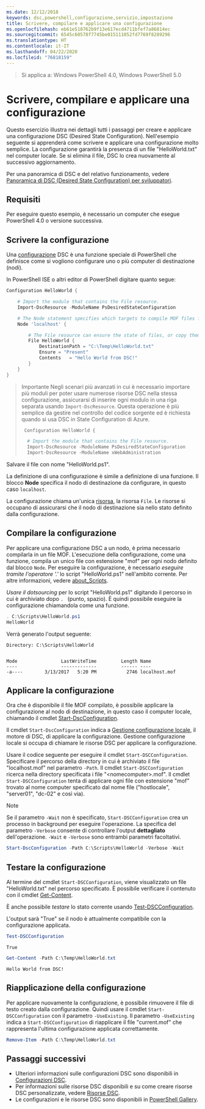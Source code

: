 ```yaml
---
ms.date: 12/12/2018
keywords: dsc,powershell,configurazione,servizio,impostazione
title: Scrivere, compilare e applicare una configurazione
ms.openlocfilehash: eb61e518762b9f13e617ecd4711bfef7a86814ec
ms.sourcegitcommit: 6545c60578f7745be015111052fd7769f8289296
ms.translationtype: HT
ms.contentlocale: it-IT
ms.lasthandoff: 04/22/2020
ms.locfileid: "76818159"
---
```

> Si applica a: Windows PowerShell 4.0, Windows PowerShell 5.0

# <a name="write-compile-and-apply-a-configuration"></a>Scrivere, compilare e applicare una configurazione

Questo esercizio illustra nei dettagli tutti i passaggi per creare e applicare una configurazione DSC (Desired State Configuration).
Nell'esempio seguente si apprenderà come scrivere e applicare una configurazione molto semplice. La configurazione garantirà la presenza di un file "HelloWorld.txt" nel computer locale. Se si elimina il file, DSC lo crea nuovamente al successivo aggiornamento.

Per una panoramica di DSC e del relativo funzionamento, vedere [Panoramica di DSC (Desired State Configuration) per sviluppatori](../overview/overview.md).

## <a name="requirements"></a>Requisiti

Per eseguire questo esempio, è necessario un computer che esegue PowerShell 4.0 o versione successiva.

## <a name="write-the-configuration"></a>Scrivere la configurazione

Una [configurazione](configurations.md) DSC è una funzione speciale di PowerShell che definisce come si vogliono configurare uno o più computer di destinazione (nodi).

In PowerShell ISE o altri editor di PowerShell digitare quanto segue:

```powershell
Configuration HelloWorld {

    # Import the module that contains the File resource.
    Import-DscResource -ModuleName PsDesiredStateConfiguration

    # The Node statement specifies which targets to compile MOF files for, when this configuration is executed.
    Node 'localhost' {

        # The File resource can ensure the state of files, or copy them from a source to a destination with persistent updates.
        File HelloWorld {
            DestinationPath = "C:\Temp\HelloWorld.txt"
            Ensure = "Present"
            Contents   = "Hello World from DSC!"
        }
    }
}
```

> Importante Negli scenari più avanzati in cui è necessario importare più moduli per poter usare numerose risorse DSC nella stessa configurazione, assicurarsi di inserire ogni modulo in una riga separata usando `Import-DscResource`.
> Questa operazione è più semplice da gestire nel controllo del codice sorgente ed è richiesta quando si usa DSC in State Configuration di Azure.
>
> ```powershell
>  Configuration HelloWorld {
>
>   # Import the module that contains the File resource.
>   Import-DscResource -ModuleName PsDesiredStateConfiguration
>   Import-DscResource -ModuleName xWebAdministration
>
> ```

Salvare il file con nome "HelloWorld.ps1".

La definizione di una configurazione è simile a definizione di una funzione. Il blocco **Node** specifica il nodo di destinazione da configurare, in questo caso `localhost`.

La configurazione chiama un'unica [risorsa](../resources/resources.md), la risorsa `File`. Le risorse si occupano di assicurarsi che il nodo di destinazione sia nello stato definito dalla configurazione.

## <a name="compile-the-configuration"></a>Compilare la configurazione

Per applicare una configurazione DSC a un nodo, è prima necessario compilarla in un file MOF.
L'esecuzione della configurazione, come una funzione, compila un unico file con estensione "mof" per ogni nodo definito dal blocco `Node`.
Per eseguire la configurazione, è necessario *eseguire tramite l'operatore '.'* lo script "HelloWorld.ps1" nell'ambito corrente.
Per altre informazioni, vedere [about_Scripts](/powershell/module/microsoft.powershell.core/about/about_scripts?view=powershell-6#script-scope-and-dot-sourcing).

<!-- markdownlint-disable MD038 -->
*Usare il dotsourcing* per lo script "HelloWorld.ps1" digitando il percorso in cui è archiviato dopo `. ` (punto, spazio). È quindi possibile eseguire la configurazione chiamandola come una funzione.
<!-- markdownlint-enable MD038 -->

```powershell
. C:\Scripts\HelloWorld.ps1
HelloWorld
```

Verrà generato l'output seguente:

```output
Directory: C:\Scripts\HelloWorld


Mode                LastWriteTime         Length Name
----                -------------         ------ ----
-a----        3/13/2017   5:20 PM           2746 localhost.mof
```

## <a name="apply-the-configuration"></a>Applicare la configurazione

Ora che è disponibile il file MOF compilato, è possibile applicare la configurazione al nodo di destinazione, in questo caso il computer locale, chiamando il cmdlet [Start-DscConfiguration](/powershell/module/psdesiredstateconfiguration/start-dscconfiguration).

Il cmdlet `Start-DscConfiguration` indica a [Gestione configurazione locale](../managing-nodes/metaConfig.md), il motore di DSC, di applicare la configurazione.
Gestione configurazione locale si occupa di chiamare le risorse DSC per applicare la configurazione.

Usare il codice seguente per eseguire il cmdlet `Start-DSCConfiguration`. Specificare il percorso della directory in cui è archiviato il file "localhost.mof" nel parametro `-Path`. Il cmdlet `Start-DSCConfiguration` ricerca nella directory specificata i file "\<nomecomputer\>.mof". Il cmdlet `Start-DSCConfiguration` tenta di applicare ogni file con estensione "mof" trovato al nome computer specificato dal nome file ("hostlocale", "server01", "dc-02" e così via).

> [!NOTE]
> Se il parametro `-Wait` non è specificato, `Start-DSCConfiguration` crea un processo in background per eseguire l'operazione. La specifica del parametro `-Verbose` consente di controllare l'output **dettagliato** dell'operazione. `-Wait` e `-Verbose` sono entrambi parametri facoltativi.

```powershell
Start-DscConfiguration -Path C:\Scripts\HelloWorld -Verbose -Wait
```

## <a name="test-the-configuration"></a>Testare la configurazione

Al termine del cmdlet `Start-DSCConfiguration`, viene visualizzato un file "HelloWorld.txt" nel percorso specificato. È possibile verificare il contenuto con il cmdlet [Get-Content](/powershell/module/microsoft.powershell.management/get-content).

È anche possibile *testare* lo stato corrente usando [Test-DSCConfiguration](/powershell/module/psdesiredstateconfiguration/Test-DSCConfiguration).

L'output sarà "True" se il nodo è attualmente compatibile con la configurazione applicata.

```powershell
Test-DSCConfiguration
```

```output
True
```

```powershell
Get-Content -Path C:\Temp\HelloWorld.txt
```

```output
Hello World from DSC!
```

## <a name="re-applying-the-configuration"></a>Riapplicazione della configurazione

Per applicare nuovamente la configurazione, è possibile rimuovere il file di testo creato dalla configurazione. Quindi usare il cmdlet `Start-DSCConfiguration` con il parametro `-UseExisting`. Il parametro `-UseExisting` indica a `Start-DSCConfiguration` di riapplicare il file "current.mof" che rappresenta l'ultima configurazione applicata correttamente.

```powershell
Remove-Item -Path C:\Temp\HelloWorld.txt
```

## <a name="next-steps"></a>Passaggi successivi

- Ulteriori informazioni sulle configurazioni DSC sono disponibili in [Configurazioni DSC](configurations.md).
- Per informazioni sulle risorse DSC disponibili e su come creare risorse DSC personalizzate, vedere [Risorse DSC](../resources/resources.md).
- Le configurazioni e le risorse DSC sono disponibili in [PowerShell Gallery](https://www.powershellgallery.com/).
